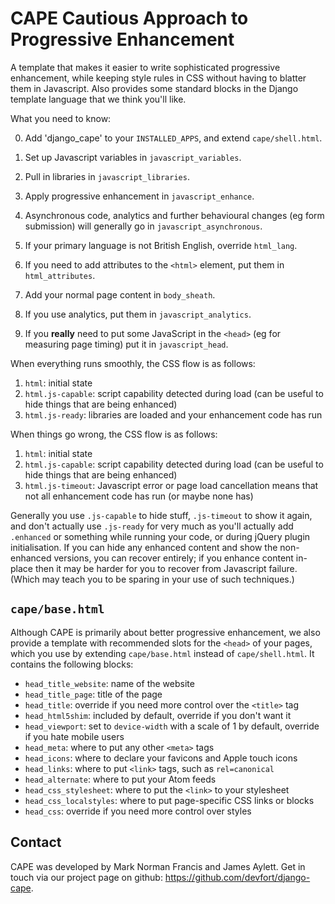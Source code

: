 # CAPE Cautious Approach to Progressive Enhancement

A template that makes it easier to write sophisticated progressive enhancement, while keeping style rules in CSS without having to blatter them in Javascript. Also provides some standard blocks in the Django template language that we think you'll like.

What you need to know:

0. Add 'django_cape' to your `INSTALLED_APPS`, and extend `cape/shell.html`.

1. Set up Javascript variables in `javascript_variables`.

2. Pull in libraries in `javascript_libraries`.

3. Apply progressive enhancement in `javascript_enhance`.

4. Asynchronous code, analytics and further behavioural changes (eg form submission) will generally go in `javascript_asynchronous`.

5. If your primary language is not British English, override `html_lang`.

6. If you need to add attributes to the `<html>` element, put them in `html_attributes`.

7. Add your normal page content in `body_sheath`.

8. If you use analytics, put them in `javascript_analytics`.

9. If you **really** need to put some JavaScript in the `<head>` (eg for measuring page timing) put it in `javascript_head`.

When everything runs smoothly, the CSS flow is as follows:

1. `html`: initial state
2. `html.js-capable`: script capability detected during load (can be useful to hide things that are being enhanced)
3. `html.js-ready`: libraries are loaded and your enhancement code has run

When things go wrong, the CSS flow is as follows:

1. `html`: initial state
2. `html.js-capable`: script capability detected during load (can be useful to hide things that are being enhanced)
3. `html.js-timeout`: Javascript error or page load cancellation means that not all enhancement code has run (or maybe none has)
         
Generally you use `.js-capable` to hide stuff, `.js-timeout` to show it again, and don't actually use `.js-ready` for very much as you'll actually add `.enhanced` or something while running your code, or during jQuery plugin initialisation. If you can hide any enhanced content and show the non-enhanced versions, you can recover entirely; if you enhance content in-place then it may be harder for you to recover from Javascript failure. (Which may teach you to be sparing in your use of such techniques.)

## `cape/base.html`

Although CAPE is primarily about better progressive enhancement, we also provide a template with recommended slots for the `<head>` of your pages, which
you use by extending `cape/base.html` instead of `cape/shell.html`. It contains the following blocks:

* `head_title_website`: name of the website
* `head_title_page`: title of the page
* `head_title`: override if you need more control over the `<title>` tag
* `head_html5shim`: included by default, override if you don't want it
* `head_viewport`: set to `device-width` with a scale of 1 by default, override if you hate mobile users
* `head_meta`: where to put any other `<meta>` tags
* `head_icons`: where to declare your favicons and Apple touch icons
* `head_links`: where to put `<link>` tags, such as `rel=canonical`
* `head_alternate`: where to put your Atom feeds
* `head_css_stylesheet`: where to put the `<link>` to your stylesheet
* `head_css_localstyles`: where to put page-specific CSS links or blocks
* `head_css`: override if you need more control over styles

## Contact

CAPE was developed by Mark Norman Francis and James Aylett. Get in touch via our project page on github: <https://github.com/devfort/django-cape>.
